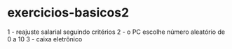 # exercicios-basicos2
1 - reajuste salarial seguindo critérios   2 - o PC escolhe número aleatório de 0 a 10   3 - caixa eletrônico
